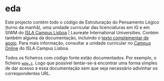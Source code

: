 eda
===

Este projecto contém todo o código de Estruturação do Pensamento Lógico (turno da manhã), uma unidade curricular das licenciaturas em IG e em SIWM do [ISLA Campus Lisboa](http://www.isla.pt/) | Laureate International Universities. Contém também alguma da documentação, incluindo o [texto complementar de apoio](aed-c/texto.pdf). Para mais informação, consultar a unidade curricular no [Campus Online](http://campusonline.isla.pt/) do ISLA Campus Lisboa.

Todos os ficheiros com código fonte estão documentados. Por exemplo, o
ficheiro [`wow.c`](http://mmsequeira.github.com/eda/eda/docs/wow.html).
Logo que possível tentar-se-á encontrar uma forma simples de dar acesso
a essa documentação sem que seja necessário adivinhar os correspondentes
URL. 